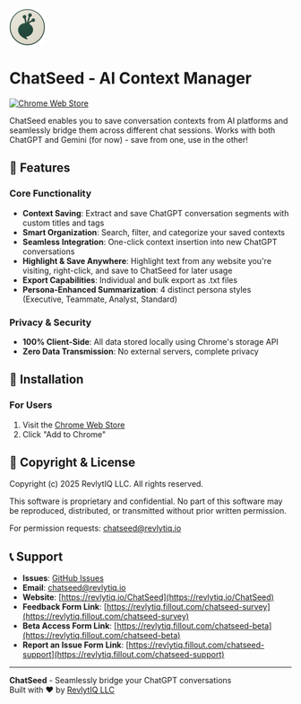 <img src="images/icon-128.png" width="64"/>

# ChatSeed - AI Context Manager

[![Chrome Web Store](https://img.shields.io/badge/Chrome%20Web%20Store-Available-brightgreen)](https://chromewebstore.google.com/detail/chatseed/odidbkfijbkniijmcmfnadibpcfhmgoo)

ChatSeed enables you to save conversation contexts from AI platforms and seamlessly bridge them across different chat sessions. Works with both ChatGPT and Gemini (for now) - save from one, use in the other!

## 🌟 Features

### Core Functionality
- **Context Saving**: Extract and save ChatGPT conversation segments with custom titles and tags
- **Smart Organization**: Search, filter, and categorize your saved contexts
- **Seamless Integration**: One-click context insertion into new ChatGPT conversations
- **Highlight & Save Anywhere**: Highlight text from any website you're visiting, right-click, and save to ChatSeed for later usage
- **Export Capabilities**: Individual and bulk export as .txt files
- **Persona-Enhanced Summarization**: 4 distinct persona styles (Executive, Teammate, Analyst, Standard)

### Privacy & Security
- **100% Client-Side**: All data stored locally using Chrome's storage API
- **Zero Data Transmission**: No external servers, complete privacy

## 🚀 Installation

### For Users
1. Visit the [Chrome Web Store]([https://chrome.google.com/webstore](https://chromewebstore.google.com/detail/chatseed/odidbkfijbkniijmcmfnadibpcfhmgoo))
2. Click "Add to Chrome"

## 📄 Copyright & License

Copyright (c) 2025 RevlytIQ LLC. All rights reserved.

This software is proprietary and confidential. No part of this software may be reproduced, distributed, or transmitted without prior written permission.

For permission requests: [chatseed@revlytiq.io](mailto:chatseed@revlytiq.io)

## 📞 Support

- **Issues**: [GitHub Issues](https://github.com/atxnicktaylor/chatseed-extension/issues)
- **Email**: [chatseed@revlytiq.io](mailto:chatseed@revlytiq.io)
- **Website**: [https://revlytiq.io/ChatSeed](https://revlytiq.io/ChatSeed)
- **Feedback Form Link**: [https://revlytiq.fillout.com/chatseed-survey](https://revlytiq.fillout.com/chatseed-survey)
- **Beta Access Form Link**: [https://revlytiq.fillout.com/chatseed-beta](https://revlytiq.fillout.com/chatseed-beta)
- **Report an Issue Form Link**: [https://revlytiq.fillout.com/chatseed-support](https://revlytiq.fillout.com/chatseed-support)

---

**ChatSeed** - Seamlessly bridge your ChatGPT conversations  
Built with ❤️ by [RevlytIQ LLC](https://revlytiq.io/chatseed)
